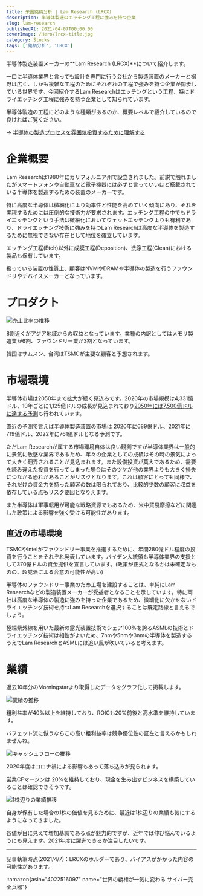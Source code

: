 ```yaml
---
title: 米国銘柄分析 | Lam Research (LRCX)
description: 半導体製造のエッチング工程に強みを持つ企業
slug: lam-research
publishedAt: 2021-04-07T00:00:00
coverImage: /Hero/lrcx-title.jpg
category: Stocks
tags: ['銘柄分析', 'LRCX']
---
```


半導体製造装置メーカーの**Lam Research (LRCX)**について紹介します。

一口に半導体業界と言っても設計を専門に行う会社から製造装置のメーカーと裾野は広く、しかも複雑な工程のためにそれぞれの工程で強みを持つ企業が闊歩している世界です。今回紹介するLam Researchはエッチングという工程、特にドライエッチング工程に強みを持つ企業として知られています。

半導体製造の工程にどのような種類があるのか、概要レベルで紹介しているので良ければご覧ください。

-> [半導体の製造プロセスを雰囲気投資するために理解する](https://estrilda.damonge.com/post/semiconductor-proccess/)

# 企業概要

Lam Researchは1980年にカリフォルニア州で設立されました。前説で触れましたがスマートフォンや自動車など電子機器には必ずと言っていいほど搭載されている半導体を製造するための装置のメーカーです。

特に高度な半導体は微細化により効率性と性能を高めていく傾向にあり、それを実現するためには圧倒的な技術力が要求されます。エッチング工程の中でもドライエッチングという手法は微細化においてウェットエッチングよりも有利であり、ドライエッチング技術に強みを持つLam Researchは高度な半導体を製造するために無視できない存在として地位を確立しています。

エッチング工程(Etch)以外に成膜工程(Deposition)、洗浄工程(Clean)における製品も保有しています。

扱っている装置の性質上、顧客はNVMやDRAMや半導体の製造を行うファウンドリやデバイスメーカーとなっています。

# プロダクト

![売上比率の推移](/Stocks/lrcx-revenuerate.png)

8割近くがアジア地域からの収益となっています。業種の内訳としてはメモリ製造業が6割、ファウンドリー業が3割となっています。

韓国はサムスン、台湾はTSMCが主要な顧客と予想されます。

# 市場環境

半導体市場は2050年まで拡大が続く見込みです。2020年の市場規模は4,331憶ドル、10年ごとに1,125億ドルの成長が見込まれており[2050年には7,500億ドルに達する予測](https://eetimes.jp/ee/articles/2101/14/news026.html)も行われています。

直近の予測で言えば半導体製造装置の市場は 2020年に689億ドル、2021年に719億ドル、2022年に761億ドルとなる予測です。

ただLam Researchが属する市場環境自体は良い観測ですが半導体業界は一般的に景気に敏感な業界であるため、年々の企業としての成績はその時の景気によって大きく翻弄されることが見込まれます。また設備投資が莫大であるため、需要を読み違えた投資を行ってしまった場合はそのツケが他の業界よりも大きく損失につながる恐れがあることがリスクとなります。これは顧客にとっても同様で、それだけの資金力を持った顧客の数は限られており、比較的少数の顧客に収益を依存している点もリスク要因となりえます。

また半導体は軍事転用が可能な戦略資源でもあるため、米中貿易摩擦などに関連した政策による影響を強く受ける可能性があります。

## 直近の市場環境

TSMCやIntelがファウンドリー事業を推進するために、年間280億ドル程度の投資を行うことをそれぞれ発表しています。バイデン大統領も半導体業界の支援として370億ドルの資金提供を宣言しています。(政策が正式となるかは未確定なものの、超党派による合意の可能性が高い)

半導体のファウンドリー事業のため工場を建設することは、単純にLam Researchなどの製造装置メーカーが受益者となることを示しています。特に両社は高度な半導体の製造に強みを持った企業であるため、微細化に欠かせないドライエッチング技術を持つLam Researchを選択することは既定路線と言えるでしょう。

極端紫外線を用いた最新の露光装置技術でシェア100%を誇るASMLの技術とドライエッチング技術は相性がよいため、7nmや5nmや3nmの半導体を製造するうえでLam ResearchとASMLには追い風が吹いていると考えます。

# 業績

過去10年分のMorningstarより取得したデータをグラフ化して掲載します。

![業績の推移](/Stocks/lrcx-revenue.png)

粗利益率が40%以上を維持しており、ROICも20%前後と高水準を維持しています。

バフェット流に倣うならこの高い粗利益率は競争優位性の証左と言えるかもしれませんね。

![キャッシュフローの推移](/Stocks/lrcx-cashflow.png)

2020年度はコロナ禍による影響もあって落ち込みが見られます。

営業CFマージンは 20%を維持しており、現金を生み出すビジネスを構築していることは確認できそうです。

![1株辺りの業績推移](/Stocks/lrcx-eps.png)

自身が保有した場合の1株の価値を見るために、最近は1株辺りの業績も気にするようになってきました。

各値が目に見えて増加基調である点が魅力的ですが、近年では伸び悩んでいるようにも見えます。2021年度に躍進できるか注目したいです。

---

記事執筆時点(2021/4/7)：LRCXのホルダーであり、バイアスがかかった内容の可能性があります。

::amazon{asin="4022516097" name="世界の覇権が一気に変わる サイバー完全兵器"}
